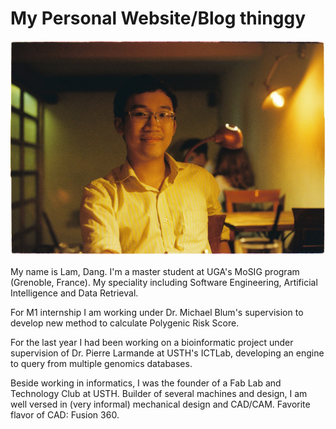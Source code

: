 # My Personal Website/Blog thinggy

!["My face's suppose to be here"](img/myface.JPG "This is my face")

My name is Lam, Dang. I'm a master student at UGA's MoSIG program (Grenoble, France). My speciality including Software Engineering, Artificial Intelligence and Data Retrieval.

For M1 internship I am working under Dr. Michael Blum's supervision to develop new method to calculate Polygenic Risk Score.

For the last year I had been working on a bioinformatic project under supervision of Dr. Pierre Larmande at USTH's ICTLab, developing an engine to query from multiple genomics databases.

Beside working in informatics, I was the founder of a Fab Lab and Technology Club at USTH. Builder of several machines and design, I am well versed in (very informal) mechanical design and CAD/CAM. Favorite flavor of CAD: Fusion 360.